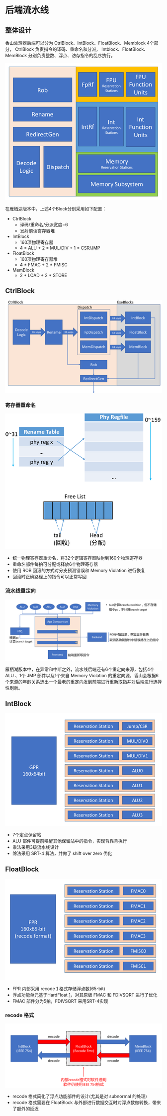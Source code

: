 # 后端流水线

## 整体设计

香山处理器后端可以分为 CtrlBlock、IntBlock、FloatBlock、Memblock 4个部分， CtrlBlock 负责指令的译码、重命名和分派， Intblock、FloatBlock、MemBlock 分别负责整数、浮点、访存指令的乱序执行。

![backend](./images/backend/backend.png)

在雁栖湖版本中，上述4个Block分别采用如下配置：

- CtrlBlock
  - 译码/重命名/分派宽度=6
  - 发射前读寄存器堆
- IntBlock
  - 160项物理寄存器
  - 4 * ALU + 2 * MUL/DIV + 1 * CSR/JMP
- FloatBlock
  - 160项物理寄存器堆
  - 4 * FMAC + 2 * FMISC
- MemBlock
  - 2 * LOAD + 2 * STORE

## CtrlBlock

![ctrl-block](./images/backend/ctrl-block.png)

### 寄存器重命名

![rename](./images/backend/rename.png)

- 统一物理寄存器重命名，将32个逻辑寄存器映射到160个物理寄存器
- 重命名部件每拍可分配或释放6个物理寄存器
- 使用 ROB 回滚的方式对分支预测错误和 Memory Violation 进行恢复
- 回滚时正确路径上的指令可以正常写回

### 流水线重定向

![redirect](./images/backend/redirect.png)

雁栖湖版本中，在异常和中断之外，流水线后端还有6个重定向来源，包括4个 ALU 、1个 JMP 部件以及1个来自 Memory Violation 的重定向源，香山会根据6个来源的年龄关系选出一个最老的重定向发到前端进行重新取指并对后端进行选择性刷新。

## IntBlock

![int-block](./images/backend/int-block.png)

- 7个定点保留站
- ALU 部件可提前唤醒其他保留站中的指令，实现背靠背执行
- 乘法采用3级流水线设计
- 除法采用 SRT-4 算法，并做了 shift over zero 优化

## FloatBlock

![float-block](./images/backend/float-block.png)

- FPR 内部采用 recode [1][1] 格式存储浮点数(65-bit)
- 浮点功能单元基于HardFloat [1][1]，对其原版 FMAC 和 FDIVSQRT 进行了优化
- FMAC 部件分为5拍，FDIVSQRT 采用SRT-4实现

### recode 格式

![recode](./images/backend/recode.png)

- recode 格式简化了浮点功能部件的设计(尤其是对 subnormal 的处理)
- recode 格式需要在 FloatBlock 与外部进行数据交互时对浮点数做转换，带来了额外的延迟

[1]: https://github.com/ucb-bar/berkeley-hardfloat.git
